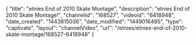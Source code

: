 {
    "title": "etnies End of 2010 Skate Montage",
    "description": "etnies End of 2010 Skate Montage!",
    "channelid": "168527",
    "videoid": "6418948",
    "date_created": "1443815036",
    "date_modified": "1449016495",
    "type": "captivate",
    "layout": "channelVideo",
    "url": "\/etnies\/etnies-end-of-2010-skate-montage\/168527-6418948"
}